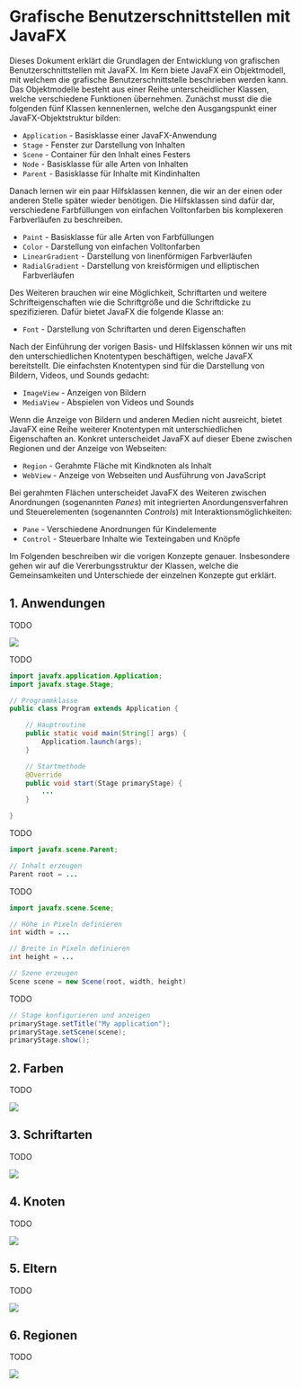 # Grafische Benutzerschnittstellen mit JavaFX

Dieses Dokument erklärt die Grundlagen der Entwicklung von grafischen Benutzerschnittstellen mit JavaFX.
Im Kern biete JavaFX ein Objektmodell, mit welchem die grafische Benutzerschnittstelle beschrieben werden kann.
Das Objektmodelle besteht aus einer Reihe unterscheidlicher Klassen, welche verschiedene Funktionen übernehmen.
Zunächst musst die die folgenden fünf Klassen kennenlernen, welche den Ausgangspunkt einer JavaFX-Objektstruktur bilden:

* `Application` - Basisklasse einer JavaFX-Anwendung
* `Stage` - Fenster zur Darstellung von Inhalten
* `Scene` - Container für den Inhalt eines Festers
* `Node` - Basisklasse für alle Arten von Inhalten
* `Parent` - Basisklasse für Inhalte mit Kindinhalten

Danach lernen wir ein paar Hilfsklassen kennen, die wir an der einen oder anderen Stelle später wieder benötigen.
Die Hilfsklassen sind dafür dar, verschiedene Farbfüllungen von einfachen Volltonfarben bis komplexeren Farbverläufen zu beschreiben.

* `Paint` - Basisklasse für alle Arten von Farbfüllungen
* `Color` - Darstellung von einfachen Volltonfarben
* `LinearGradient` - Darstellung von linenförmigen Farbverläufen
* `RadialGradient` - Darstellung von kreisförmigen und elliptischen Farbverläufen

Des Weiteren brauchen wir eine Möglichkeit, Schriftarten und weitere Schrifteigenschaften wie die Schriftgröße und die Schriftdicke zu spezifizieren.
Dafür bietet JavaFX die folgende Klasse an:

* `Font` - Darstellung von Schriftarten und deren Eigenschaften

Nach der Einführung der vorigen Basis- und Hilfsklassen können wir uns mit den unterschiedlichen Knotentypen beschäftigen, welche JavaFX bereitstellt.
Die einfachsten Knotentypen sind für die Darstellung von Bildern, Videos, und Sounds gedacht:

* `ImageView` - Anzeigen von Bildern
* `MediaView` - Abspielen von Videos und Sounds

Wenn die Anzeige von Bildern und anderen Medien nicht ausreicht, bietet JavaFX eine Reihe weiterer Knotentypen mit unterschiedlichen Eigenschaften an.
Konkret unterscheidet JavaFX auf dieser Ebene zwischen Regionen und der Anzeige von Webseiten:

* `Region` - Gerahmte Fläche mit Kindknoten als Inhalt
* `WebView` - Anzeige von Webseiten und Ausführung von JavaScript

Bei gerahmten Flächen unterscheidet JavaFX des Weiteren zwischen Anordnungen (sogenannten *Panes*) mit integrierten Anordungensverfahren und Steuerelementen (sogenannten *Controls*) mit Interaktionsmöglichkeiten:

* `Pane` - Verschiedene Anordnungen für Kindelemente
* `Control` - Steuerbare Inhalte wie Texteingaben und Knöpfe

Im Folgenden beschreiben wir die vorigen Konzepte genauer.
Insbesondere gehen wir auf die Vererbungsstruktur der Klassen, welche die Gemeinsamkeiten und Unterschiede der einzelnen Konzepte gut erklärt.

## 1. Anwendungen

TODO

![](../Grafiken/JavaFX/Stage.svg)

TODO

```java
import javafx.application.Application;
import javafx.stage.Stage;

// Programmklasse
public class Program extends Application {

    // Hauptroutine
    public static void main(String[] args) {
        Application.launch(args);
    }

    // Startmethode
    @Override
    public void start(Stage primaryStage) {
        ...
    }

}
```

TODO

```java
import javafx.scene.Parent;

// Inhalt erzeugen
Parent root = ...
```

TODO

```java
import javafx.scene.Scene;

// Höhe in Pixeln definieren
int width = ...

// Breite in Pixeln definieren
int height = ...

// Szene erzeugen
Scene scene = new Scene(root, width, height) 
```

TODO

```java
// Stage konfigurieren und anzeigen
primaryStage.setTitle("My application");
primaryStage.setScene(scene);
primaryStage.show();
```

## 2. Farben

TODO

![](../Grafiken/JavaFX/Paint.svg)

## 3. Schriftarten

TODO

![](../Grafiken/JavaFX/Font.svg)

## 4. Knoten

TODO

![](../Grafiken/JavaFX/Node.svg)

## 5. Eltern

TODO

![](../Grafiken/JavaFX/Parent.svg)

## 6. Regionen

TODO

![](../Grafiken/JavaFX/Region.svg)